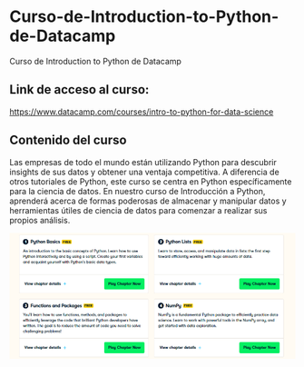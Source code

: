 # Curso-de-Introduction-to-Python-de-Datacamp
Curso de Introduction to Python de Datacamp




## Link de acceso al curso: 

https://www.datacamp.com/courses/intro-to-python-for-data-science


## Contenido del curso


Las empresas de todo el mundo están utilizando Python para descubrir insights de sus datos y obtener una ventaja competitiva. A diferencia de otros tutoriales de Python, este curso se centra en Python específicamente para la ciencia de datos. En nuestro curso de Introducción a Python, aprenderá acerca de formas poderosas de almacenar y manipular datos y herramientas útiles de ciencia de datos para comenzar a realizar sus propios análisis.




![](imagen8.png)






